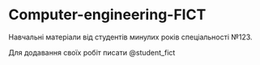 # Computer-engineering-FICT

Навчальні матеріали від студентів минулих років спеціальності №123.

Для додавання своїх робіт писати @student_fict

